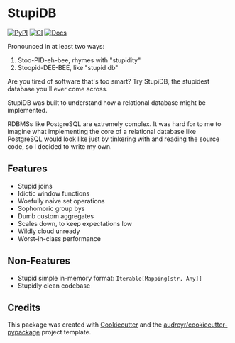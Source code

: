 # StupiDB

[![PyPI](https://img.shields.io/pypi/v/stupidb.svg)](https://pypi.python.org/pypi/stupidb)
[![CI](https://github.com/cpcloud/stupidb/actions/workflows/ci.yml/badge.svg?branch=master)](https://github.com/cpcloud/stupidb/actions/workflows/ci.yml)
[![Docs](https://readthedocs.org/projects/stupidb/badge/?version=latest)](https://stupidb.readthedocs.io/en/latest/?badge=latest)

Pronounced in at least two ways:

1. Stoo-PID-eh-bee, rhymes with "stupidity"
2. Stoopid-DEE-BEE, like "stupid db"

Are you tired of software that's too smart? Try StupiDB, the stupidest database
you'll ever come across.

StupiDB was built to understand how a relational database might be implemented.

RDBMSs like PostgreSQL are extremely complex. It was hard for to me to imagine
what implementing the core of a relational database like PostgreSQL would look
like just by tinkering with and reading the source code, so I decided to write
my own.

## Features

- Stupid joins
- Idiotic window functions
- Woefully naive set operations
- Sophomoric group bys
- Dumb custom aggregates
- Scales down, to keep expectations low
- Wildly cloud unready
- Worst-in-class performance

## Non-Features

- Stupid simple in-memory format: `Iterable[Mapping[str, Any]]`
- Stupidly clean codebase

## Credits

This package was created with
[Cookiecutter](https://github.com/audreyr/cookiecutter) and the
[audreyr/cookiecutter-pypackage](https://github.com/audreyr/cookiecutter-pypackage)
project template.
